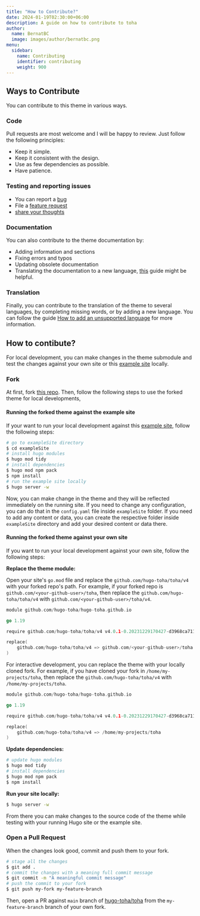 ```yaml
---
title: "How to Contribute?"
date: 2024-01-19T02:30:00+06:00
description: A guide on how to contribute to toha
author:
  name: BernatBC
  image: images/author/bernatbc.png
menu:
  sidebar:
    name: Contributing
    identifier: contributing
    weight: 900
---
```


## Ways to Contribute

You can contribute to this theme in various ways.

### Code

Pull requests are most welcome and I will be happy to review. Just follow the following principles:

- Keep it simple.
- Keep it consistent with the design.
- Use as few dependencies as possible.
- Have patience.

### Testing and reporting issues

- You can report a [bug](https://github.com/hugo-toha/toha/issues/new?template=bug.md)
- File a [feature request](https://github.com/hugo-toha/toha/issues/new?template=feature_request.md)
- [share your thoughts](https://github.com/hugo-toha/toha/issues/new?template=question.md)

### Documentation

You can also contribute to the theme documentation by:
- Adding information and sections
- Fixing errors and typos
- Updating obsolete documentation
- Translating the documentation to a new language, [this](/posts/translation/content/) guide might be helpful.

### Translation

Finally, you can contribute to the translation of the theme to several languages, by completing missing words, or by adding a new language. You can follow the guide [How to add an unsupported language](/posts/translation/new-language/) for more information.

## How to contibute?

For local development, you can make changes in the theme submodule and test the changes against your own site or this [example site](https://github.com/hugo-toha/hugo-toha.github.io) locally.

### Fork

At first, fork [this repo](https://github.com/hugo-toha/toha). Then, follow the following steps to use the forked theme for local developments,

#### Running the forked theme against the example site

If your want to run your local development against this [example site](https://github.com/hugo-toha/hugo-toha.github.io), follow the following steps:

```bash
# go to exampleSite directory
$ cd exampleSite
# install hugo modules
$ hugo mod tidy
# install dependencies
$ hugo mod npm pack
$ npm install
# run the example site locally
$ hugo server -w
```

Now, you can make change in the theme and they will be reflected immediately on the running site. If you need to change any configuration, you can do that in the `config.yaml` file inside `exampleSite` folder. If you need to add any content or data, you can create the respective folder inside `exampleSite` directory and add your desired content or data there.

#### Running the forked theme against your own site

If you want to run your local development against your own site, follow the following steps:

**Replace the theme module:**

Open your site's `go.mod` file and replace the `github.com/hugo-toha/toha/v4` with your forked repo's path. For example, if your forked repo is `github.com/<your-github-user>/toha`, then replace the `github.com/hugo-toha/toha/v4` with `github.com/<your-github-user>/toha/v4`.

```go
module github.com/hugo-toha/hugo-toha.github.io

go 1.19

require github.com/hugo-toha/toha/v4 v4.0.1-0.20231229170427-d3968ca711ef // indirect

replace(
    github.com/hugo-toha/toha/v4 => github.com/<your-github-user>/toha <git branch>
)
```

For interactive development, you can replace the theme with your locally cloned fork. For example, if you have cloned your fork in `/home/my-projects/toha`, then replace the `github.com/hugo-toha/toha/v4` with `/home/my-projects/toha`.

```go
module github.com/hugo-toha/hugo-toha.github.io

go 1.19

require github.com/hugo-toha/toha/v4 v4.0.1-0.20231229170427-d3968ca711ef // indirect

replace(
    github.com/hugo-toha/toha/v4 => /home/my-projects/toha
)
```

**Update dependencies:**

```bash
# update hugo modules
$ hugo mod tidy
# install dependencies
$ hugo mod npm pack
$ npm install
```

**Run your site locally:**

```bash
$ hugo server -w
```

From there you can make changes to the source code of the theme while testing with your running Hugo site or the example site.

### Open a Pull Request

When the changes look good, commit and push them to your fork.

```bash
# stage all the changes
$ git add .
# commit the changes with a meaning full commit message
$ git commit -m "A meaningful commit message"
# push the commit to your fork
$ git push my-fork my-feature-branch
```

Then, open a PR against `main` branch of [hugo-toha/toha](https://github.com/hugo-toha/toha) from the `my-feature-branch` branch of your own fork.